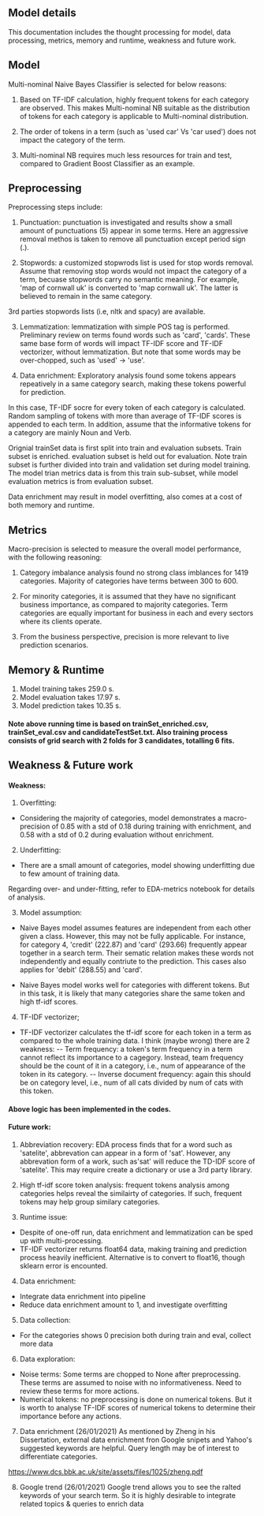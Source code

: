 ## Model details
This documentation includes the thought processing for model, data processing, metrics, memory and runtime, weakness and future work.

## Model 
Multi-nominal Naive Bayes Classifier is selected for below reasons:

1) Based on TF-IDF calculation, highly frequent tokens for each category are observed. This makes Multi-nominal NB suitable as the distribution of tokens for each category is applicable to Multi-nominal distribution. 

2) The order of tokens in a term (such as 'used car' Vs 'car used') does not impact the category of the term. 

3) Multi-nominal NB requires much less resources for train and test, compared to Gradient Boost Classifier as an example.

## Preprocessing
Preprocessing steps include:
1) Punctuation: punctuation is investigated and results show a small amount of punctuations (5) appear in some terms. Here an aggressive removal methos is taken to remove all punctuation except period sign (.). 

2) Stopwords: a customized stopwrods list is used for stop words removal. Assume that removing stop words would not impact the category of a term, becuase stopwords carry no semantic meaning. For example, 'map of cornwall uk' is converted to 'map cornwall uk'. The latter is believed to remain in the same category. 

3rd parties stopwords lists (i.e, nltk and spacy) are available. 

3) Lemmatization: lemmatization with simple POS tag is performed. Preliminary review on terms found words such as 'card', 'cards'. These same base form of words will impact TF-IDF score and TF-IDF vectorizer, without lemmatization. But note that some words may be over-chopped, such as 'used' -> 'use'. 

4) Data enrichment: Exploratory analysis found some tokens appears repeatively in a same category search, making these tokens powerful for prediction. 

In this case, TF-IDF socre for every token of each category is calculated. Random sampling of tokens with more than average of TF-IDF scores is appended to each term. In addition, assume that the informative tokens for a category are mainly Noun and Verb. 

Orignial trainSet data is first split into train and evaluation subsets. Train subset is enriched. evaluation subset is held out for evaluation.
Note train subset is further divided into train and validation set during model training. The model trian metrics data is from this train sub-subset, while model evaluation metrics is from evaluation subset.

Data enrichment may result in model overfitting, also comes at a cost of both memory and runtime.

## Metrics
Macro-precision is selected to measure the overall model performance, with the following reasoning:
1) Category imbalance analysis found no strong class imblances for 1419 categories. Majority of categories have terms between 300 to 600.

2) For minority categories, it is assumed that they have no significant business importance, as compared to majority categories. Term categories are equally important for business in each and every sectors where its clients operate. 

3) From the business perspective, precision is more relevant to live prediction scenarios. 

## Memory & Runtime 

1) Model training takes 259.0 s.
1) Model evaluation takes 17.97 s.
1) Model prediction takes 10.35 s. 

#### Note above running time is based on trainSet_enriched.csv, trainSet_eval.csv and candidateTestSet.txt. Also training process consists of grid search with 2 folds for 3 candidates, totalling 6 fits.


## Weakness & Future work
#### Weakness:
1) Overfitting:
- Considering the majority of categories, model demonstrates a macro-precision of 0.85 with a std of 0.18 during training with enrichment, and 0.58 with a std of 0.2 during evaluation without enrichment.

2) Underfitting:
- There are a small amount of categories, model showing underfitting due to few amount of training data. 

Regarding over- and under-fitting, refer to EDA-metrics notebook for details of analysis. 

3) Model assumption:
 - Naive Bayes model assumes features are independent from each other given a class. However, this may not be fully applicable. For instance, for category 4, 'credit' (222.87) and 'card' (293.66) frequently appear together in a search term. Their sematic relation makes these words not independently and equally contriute to the prediction. This cases also applies for 'debit' (288.55) and 'card'.

 - Naive Bayes model works well for categories with different tokens. But in this task, it is likely that many categories share the same token and high tf-idf scores. 

4) TF-IDF vectorizer;
 - TF-IDF vectorizer calculates the tf-idf score for each token in a term as compared to the whole training data. I think (maybe wrong) there are 2 weakness:
  -- Term frequency: a token's term frequency in a term cannot reflect its importance to a cagegory. Instead, team frequency should be the count of it in a category, i.e., num of appearance of the token in its category.
 -- Inverse document frequency: again this should be on category level, i.e., num of all cats divided by num of cats with this token.

 #### Above logic has been implemented in the codes.

#### Future work:
1) Abbreviation recovery: EDA process finds that for a word such as 'satelite', abbrevation can appear in a form of 'sat'. However, any abbrevation form of a work, such as'sat' will reduce the TD-IDF score of 'satelite'. This may require create a dictionary or use a 3rd party library.

2) High tf-idf score token analysis: frequent tokens analysis among categories helps reveal the similairty of categories. If such, frequent tokens may help group similary categories. 

3) Runtime issue: 
 - Despite of one-off run, data enrichment and lemmatization can be sped up with multi-processing. 
 - TF-IDF vectorizer returns float64 data, making training and prediction process heavily inefficient. Alternative is to convert to float16, though sklearn error is encounted.

4) Data enrichment: 
 - Integrate data enrichment into pipeline
 - Reduce data enrichment amount to 1, and investigate overfitting

5) Data collection:
 - For the categories shows 0 precision both during train and eval, collect more data

6) Data exploration:
 - Noise terms: Some terms are chopped to None after preprocessing. These terms are assumed to noise with no informativeness. Need to review these terms for more actions.
 - Numerical tokens: no preprocessing is done on numerical tokens. But it is worth to analyse TF-IDF scores of numerical tokens to determine their importance before any actions. 

7) Data enrichment (26/01/2021)
As mentioned by Zheng in his Dissertation, external data enrichment fron Google snipets and Yahoo's suggested keywords are helpful. 
Query length may be of interest to differentiate categories. 

https://www.dcs.bbk.ac.uk/site/assets/files/1025/zheng.pdf

8) Google trend (26/01/2021)
Google trend allows you to see the ralted keywords of your search term. So it is highly desirable to integrate related topics & queries to enrich data